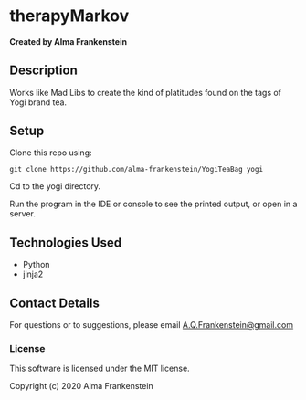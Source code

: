 
# therapyMarkov

#### Created by Alma Frankenstein

## Description

Works like Mad Libs to create the kind of platitudes found on the tags of Yogi brand tea.

## Setup

Clone this repo using:

```git clone https://github.com/alma-frankenstein/YogiTeaBag yogi```

Cd to the yogi directory.

Run the program in the IDE or console to see the printed output, or open in a server.

## Technologies Used

* Python
* jinja2

## Contact Details

For questions or to suggestions, please email A.Q.Frankenstein@gmail.com

### License

This software is licensed under the MIT license.

Copyright (c) 2020 Alma Frankenstein
